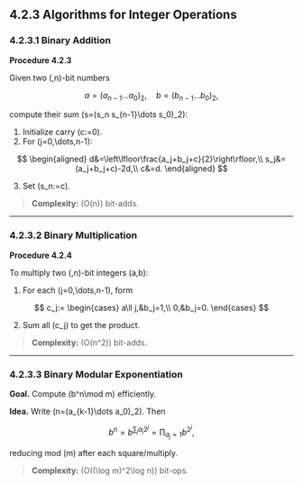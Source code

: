 ## 4.2.3 Algorithms for Integer Operations

### 4.2.3.1 Binary Addition

**Procedure 4.2.3**

Given two \(\,n\)-bit numbers

$$
a=(a_{n-1}\dots a_0)_2,\quad b=(b_{n-1}\dots b_0)_2,
$$

compute their sum \(s=(s_n s_{n-1}\dots s_0)_2\):

1. Initialize carry \(c:=0\).  
2. For \(j=0,\dots,n-1\):

$$
\begin{aligned}
d&=\left\lfloor\frac{a_j+b_j+c}{2}\right\rfloor,\\
s_j&=(a_j+b_j+c)-2d,\\
c&=d.
\end{aligned}
$$

3. Set \(s_n:=c\).

> **Complexity:** \(O(n)\) bit-adds.

---

### 4.2.3.2 Binary Multiplication

**Procedure 4.2.4**

To multiply two \(\,n\)-bit integers \(a,b\):

1. For each \(j=0,\dots,n-1\), form

$$
c_j:=
\begin{cases}
a\ll j,&b_j=1,\\
0,&b_j=0.
\end{cases}
$$

2. Sum all \(c_j\) to get the product.

> **Complexity:** \(O(n^2)\) bit-adds.

---

### 4.2.3.3 Binary Modular Exponentiation

**Goal.** Compute \(b^n\mod m\) efficiently.

**Idea.** Write \(n=(a_{k-1}\dots a_0)_2\). Then

$$
b^n=b^{\sum_j a_j2^j}=\prod_{a_j=1}b^{2^j},
$$

reducing mod \(m\) after each square/multiply.

> **Complexity:** \(O((\log m)^2\log n)\) bit-ops.
